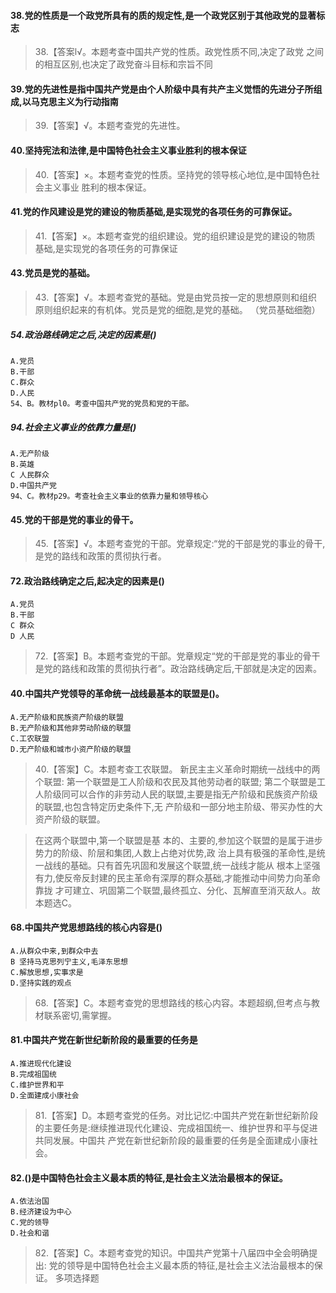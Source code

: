 #### 38.党的性质是一个政党所具有的质的规定性,是一个政党区别于其他政党的显著标志
>   38.【答案l√。本题考查中国共产党的性质。政党性质不同,决定了政党
    之间的相互区别,也决定了政党奋斗目标和宗旨不同

#### 39.党的先进性是指中国共产党是由个人阶级中具有共产主义觉悟的先进分子所组成,以马克思主义为行动指南
>   39.【答案】√。本题考查党的先进性。

#### 40.坚持宪法和法律,是中国特色社会主义事业胜利的根本保证
>   40.【答案】×。本题考查党的性质。坚持党的领导核心地位,是中国特色社会主义事业
    胜利的根本保证。

#### 41.党的作风建设是党的建设的物质基础,是实现党的各项任务的可靠保证。
>   41.【答案】×。本题考查党的组织建设。党的组织建设是党的建设的物质
    基础,是实现党的各项任务的可靠保证

#### 43.党员是党的基础。
>   43.【答案】√。本题考查党的基础。党是由党员按一定的思想原则和组织
    原则组织起来的有机体。党员是党的细胞,是党的基础。
    （党员基础细胞）

##### 54.政治路线确定之后,决定的因素是()
    A.党员
    B.干部
    C.群众
    D.人民
    54、B。教材pl0。考查中国共产党的党员和党的干部。

##### 94.社会主义事业的依靠力量是()
    A.无产阶级
    B.英雄
    C 人民群众
    D.中国共产党
    94、C。教材p29。考查社会主义事业的依靠力量和领导核心    

#### 45.党的干部是党的事业的骨干。
>   45.【答案】√。本题考查党的干部。党章规定:“党的干部是党的事业的骨干,
    是党的路线和政策的贯彻执行者。
 
#### 72.政治路线确定之后,起决定的因素是()
    A.党员
    B.干部
    C 群众
    D 人民
>   72.【答案】B。本题考查党的干部。党章规定“党的干部是党的事业的骨干
    是党的路线和政策的贯彻执行者”。政治路线确定后,干部就是决定的因素。

 
#### 40.中国共产党领导的革命统一战线最基本的联盟是()。
    A.无产阶级和民族资产阶级的联盟
    B.无产阶级和其他非劳动阶级的联盟
    C.工农联盟
    D.无产阶级和城市小资产阶级的联盟
>   40.【答案】C。本题考查工农联盟。
新民主主义革命时期统一战线中的两个联盟:
第一个联盟是工人阶级和农民及其他劳动者的联盟;
第二个联盟是工人阶级同可以合作的非劳动人民的联盟,主要是指无产阶级和民族资产阶级的联盟,也包含特定历史条件下,无
    产阶级和一部分地主阶级、带买办性的大资产阶级的联盟。

>   在这两个联盟中,第一个联盟是基
    本的、主要的,参加这个联盟的是属于进步势力的阶级、阶层和集团,人数上占绝对优势,政
    治上具有极强的革命性,是统一战线的基础。只有首先巩固和发展这个联盟,统一战线才能从
    根本上坚强有力,使反帝反封建的民主革命有深厚的群众基础,才能推动中间势力向革命靠拢
    才可建立、巩固第二个联盟,最终孤立、分化、瓦解直至消灭敌人。故本题选C。
 
#### 68.中国共产党思想路线的核心内容是()
    A.从群众中来,到群众中去
    B 坚持马克思列宁主义,毛泽东思想
    C.解放思想,实事求是
    D.坚持实践的观点
>   68.【答案】C。本题考查党的思想路线的核心内容。本题超纲,但考点与教
    材联系密切,需掌握。
   
#### 81.中国共产党在新世纪新阶段的最重要的任务是
    A.推进现代化建设
    B.完成祖国统
    C.维护世界和平
    D.全面建成小康社会
>   81.【答案】D。本题考查党的任务。对比记忆:中国共产党在新世纪新阶段
    的主要任务是:继续推进现代化建设、完成祖国统一、维护世界和平与促进共同发展。中国共
    产党在新世纪新阶段的最重要的任务是全面建成小康社会。
    
#### 82.()是中国特色社会主义最本质的特征,是社会主义法治最根本的保证。
    A.依法治国
    B.经济建设为中心
    C.党的领导
    D.社会和谐
    
>   82.【答案】C。本题考查党的知识。中国共产党第十八届四中全会明确提出:
    党的领导是中国特色社会主义最本质的特征,是社会主义法治最根本的保证。
    多项选择题





